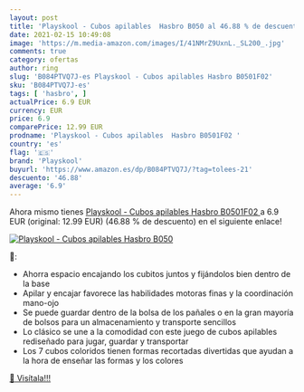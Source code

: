 ```yaml
---
layout: post
title: 'Playskool - Cubos apilables  Hasbro B050 al 46.88 % de descuento'
date: 2021-02-15 10:49:08
image: 'https://m.media-amazon.com/images/I/41NMrZ9UxnL._SL200_.jpg'
comments: true
category: ofertas
author: ring
slug: 'B084PTVQ7J-es Playskool - Cubos apilables Hasbro B0501F02'
sku: 'B084PTVQ7J-es'
tags: [ 'hasbro', ]
actualPrice: 6.9 EUR
currency: EUR
price: 6.9
comparePrice: 12.99 EUR
prodname: 'Playskool - Cubos apilables  Hasbro B0501F02 '
country: 'es'
flag: '🇪🇸'
brand: 'Playskool'
buyurl: 'https://www.amazon.es/dp/B084PTVQ7J/?tag=tolees-21'
descuento: '46.88'
average: '6.9'
---
```


Ahora mismo tienes [Playskool - Cubos apilables  Hasbro B0501F02 ](https://www.amazon.es/dp/B084PTVQ7J/?tag=tolees-21) a 6.9 EUR (original: 12.99 EUR) (46.88 %  de descuento) en el siguiente enlace!

[![Playskool - Cubos apilables  Hasbro B050](https://m.media-amazon.com/images/I/41NMrZ9UxnL._SL200_.jpg)](https://www.amazon.es/dp/B084PTVQ7J/?tag=tolees-21)

🔎:

- Ahorra espacio encajando los cubitos juntos y fijándolos bien dentro de la base
- Apilar y encajar favorece las habilidades motoras finas y la coordinación mano-ojo
- Se puede guardar dentro de la bolsa de los pañales o en la gran mayoría de bolsos para un almacenamiento y transporte sencillos
- Lo clásico se une a la comodidad con este juego de cubos apilables rediseñado para jugar, guardar y transportar
- Los 7 cubos coloridos tienen formas recortadas divertidas que ayudan a la hora de enseñar las formas y los colores

[🛒 Visítala!!!](https://www.amazon.es/dp/B084PTVQ7J/?tag=tolees-21)
